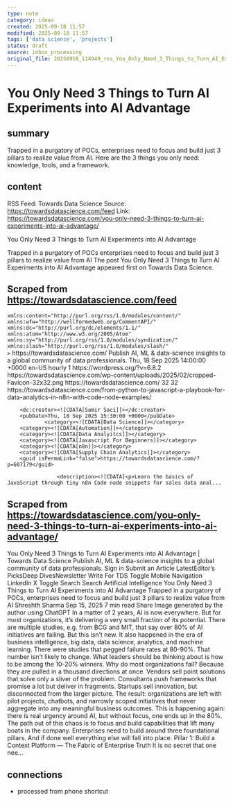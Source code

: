 ```yaml
---
type: note
category: ideas
created: 2025-09-18 11:57
modified: 2025-09-18 11:57
tags: ['data science', 'projects']
status: draft
source: inbox_processing
original_file: 20250918_114949_rss_You_Only_Need_3_Things_to_Turn_AI_Experiments_into.txt
---
```


# You Only Need 3 Things to Turn AI Experiments into AI Advantage

## summary
Trapped in a purgatory of POCs, enterprises need to focus and build just 3 pillars to realize value from AI. Here are the 3 things you only need: knowledge, tools, and a framework.

## content
RSS Feed: Towards Data Science
Source: https://towardsdatascience.com/feed
Link: https://towardsdatascience.com/you-only-need-3-things-to-turn-ai-experiments-into-ai-advantage/

You Only Need 3 Things to Turn AI Experiments into AI Advantage

Trapped in a purgatory of POCs enterprises need to focus and build just 3 pillars to realize value from AI The post You Only Need 3 Things to Turn AI Experiments into AI Advantage appeared first on Towards Data Science.

## Scraped from https://towardsdatascience.com/feed
<?xml version="1.0" encoding="UTF-8"?><rss version="2.0"
	xmlns:content="http://purl.org/rss/1.0/modules/content/"
	xmlns:wfw="http://wellformedweb.org/CommentAPI/"
	xmlns:dc="http://purl.org/dc/elements/1.1/"
	xmlns:atom="http://www.w3.org/2005/Atom"
	xmlns:sy="http://purl.org/rss/1.0/modules/syndication/"
	xmlns:slash="http://purl.org/rss/1.0/modules/slash/"
	>

<channel>
	<title>Towards Data Science</title>
	<atom:link href="https://towardsdatascience.com/feed/" rel="self" type="application/rss+xml" />
	<link>https://towardsdatascience.com/</link>
	<description>Publish AI, ML &#38; data-science insights to a global community of data professionals.</description>
	<lastBuildDate>Thu, 18 Sep 2025 14:00:00 +0000</lastBuildDate>
	<language>en-US</language>
	<sy:updatePeriod>
	hourly	</sy:updatePeriod>
	<sy:updateFrequency>
	1	</sy:updateFrequency>
	<generator>https://wordpress.org/?v=6.8.2</generator>

<image>
	<url>https://towardsdatascience.com/wp-content/uploads/2025/02/cropped-Favicon-32x32.png</url>
	<title>Towards Data Science</title>
	<link>https://towardsdatascience.com/</link>
	<width>32</width>
	<height>32</height>
</image> 
	<item>
		<title>From Python to JavaScript: A Playbook for Data Analytics in n8n with Code Node Examples</title>
		<link>https://towardsdatascience.com/from-python-to-javascript-a-playbook-for-data-analytics-in-n8n-with-code-node-examples/</link>
		
		<dc:creator><![CDATA[Samir Saci]]></dc:creator>
		<pubDate>Thu, 18 Sep 2025 15:30:00 +0000</pubDate>
				<category><![CDATA[Data Science]]></category>
		<category><![CDATA[Automation]]></category>
		<category><![CDATA[Data Analyitcs]]></category>
		<category><![CDATA[Javascript For Beginners]]></category>
		<category><![CDATA[n8n]]></category>
		<category><![CDATA[Supply Chain Analytics]]></category>
		<guid isPermaLink="false">https://towardsdatascience.com/?p=607179</guid>

					<description><![CDATA[<p>Learn the basics of JavaScript through tiny n8n Code node snippets for sales data anal...


## Scraped from https://towardsdatascience.com/you-only-need-3-things-to-turn-ai-experiments-into-ai-advantage/
You Only Need 3 Things to Turn AI Experiments into AI Advantage | Towards Data Science Publish AI, ML &amp; data-science insights to a global community of data professionals. Sign in Submit an Article LatestEditor’s PicksDeep DivesNewsletter Write For TDS Toggle Mobile Navigation LinkedIn X Toggle Search Search Artificial Intelligence You Only Need 3 Things to Turn AI Experiments into AI Advantage Trapped in a purgatory of POCs, enterprises need to focus and build just 3 pillars to realize value from AI Shreshth Sharma Sep 15, 2025 7 min read Share Image generated by the author using ChatGPT In a matter of 2 years, AI is now everywhere. But for most organizations, it’s delivering a very small fraction of its potential. There are multiple studies, e.g. from BCG and MIT, that say over 80% of AI initiatives are failing. But this isn’t new. It also happened in the era of business intelligence, big data, data science, analytics, and machine learning. There were studies that pegged failure rates at 80-90%. That number isn’t likely to change. What leaders should be thinking about is how to be among the 10-20% winners. Why do most organizations fail? Because they are pulled in a thousand directions at once. Vendors sell point solutions that solve only a sliver of the problem. Consultants push frameworks that promise a lot but deliver in fragments. Startups sell innovation, but disconnected from the larger picture. The result: organizations are left with pilot projects, chatbots, and narrowly scoped initiatives that never aggregate into any meaningful business outcomes. This is happening again: there is real urgency around AI, but without focus, one ends up in the 80%. The path out of this chaos is to focus and build capabilities that lift many boats in the company. Enterprises need to build around three foundational pillars. And if done well everything else will fall into place. Pillar 1: Build a Context Platform — The Fabric of Enterprise Truth It is no secret that one nee...


## connections
- processed from phone shortcut
